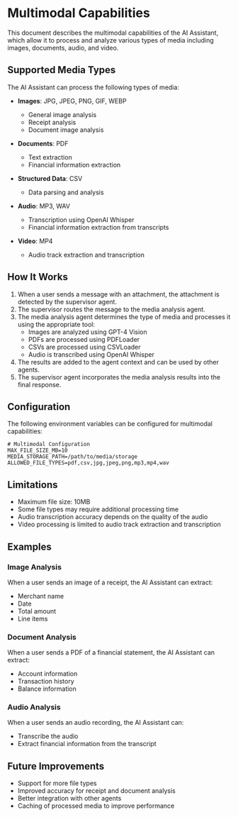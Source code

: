 # Multimodal Capabilities

This document describes the multimodal capabilities of the AI Assistant, which allow it to process and analyze various types of media including images, documents, audio, and video.

## Supported Media Types

The AI Assistant can process the following types of media:

- **Images**: JPG, JPEG, PNG, GIF, WEBP
  - General image analysis
  - Receipt analysis
  - Document image analysis

- **Documents**: PDF
  - Text extraction
  - Financial information extraction

- **Structured Data**: CSV
  - Data parsing and analysis

- **Audio**: MP3, WAV
  - Transcription using OpenAI Whisper
  - Financial information extraction from transcripts

- **Video**: MP4
  - Audio track extraction and transcription

## How It Works

1. When a user sends a message with an attachment, the attachment is detected by the supervisor agent.
2. The supervisor routes the message to the media analysis agent.
3. The media analysis agent determines the type of media and processes it using the appropriate tool:
   - Images are analyzed using GPT-4 Vision
   - PDFs are processed using PDFLoader
   - CSVs are processed using CSVLoader
   - Audio is transcribed using OpenAI Whisper
4. The results are added to the agent context and can be used by other agents.
5. The supervisor agent incorporates the media analysis results into the final response.

## Configuration

The following environment variables can be configured for multimodal capabilities:

```
# Multimodal Configuration
MAX_FILE_SIZE_MB=10
MEDIA_STORAGE_PATH=/path/to/media/storage
ALLOWED_FILE_TYPES=pdf,csv,jpg,jpeg,png,mp3,mp4,wav
```

## Limitations

- Maximum file size: 10MB
- Some file types may require additional processing time
- Audio transcription accuracy depends on the quality of the audio
- Video processing is limited to audio track extraction and transcription

## Examples

### Image Analysis

When a user sends an image of a receipt, the AI Assistant can extract:
- Merchant name
- Date
- Total amount
- Line items

### Document Analysis

When a user sends a PDF of a financial statement, the AI Assistant can extract:
- Account information
- Transaction history
- Balance information

### Audio Analysis

When a user sends an audio recording, the AI Assistant can:
- Transcribe the audio
- Extract financial information from the transcript

## Future Improvements

- Support for more file types
- Improved accuracy for receipt and document analysis
- Better integration with other agents
- Caching of processed media to improve performance
